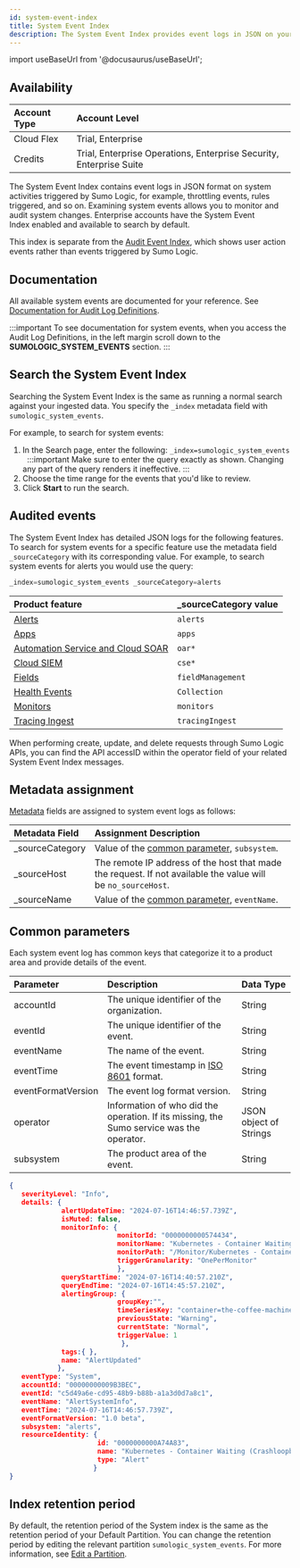```yaml
---
id: system-event-index
title: System Event Index
description: The System Event Index provides event logs in JSON on your organization's system activities allowing you to monitor and audit changes.
---
```


import useBaseUrl from '@docusaurus/useBaseUrl';


## Availability

| Account Type | Account Level |
|:--|:--|
| Cloud Flex | Trial, Enterprise |
| Credits | Trial, Enterprise Operations, Enterprise Security, Enterprise Suite |

The System Event Index contains event logs in JSON format on system activities triggered by Sumo Logic, for example, throttling events, rules triggered, and so on. Examining system events allows you to monitor and audit system changes. Enterprise accounts have the System Event Index enabled and available to search by default. 

This index is separate from the [Audit Event Index](/docs/manage/security/audit-indexes/audit-index), which shows user action events rather than events triggered by Sumo Logic. 

## Documentation 

All available system events are documented for your reference. See [Documentation for Audit Log Definitions](/docs/manage/security/audit-indexes/documentation-audit-log-definitions/).

:::important
To see documentation for system events, when you access the Audit Log Definitions, in the left margin scroll down to the **SUMOLOGIC_SYSTEM_EVENTS** section. 
:::

## Search the System Event Index

Searching the System Event Index is the same as running a normal search against your ingested data. You specify the `_index` metadata field with `sumologic_system_events`. 

For example, to search for system events:

1. In the Search page, enter the following: `_index=sumologic_system_events`  
     :::important
     Make sure to enter the query exactly as shown. Changing any part of the query renders it ineffective.
     :::
1. Choose the time range for the events that you'd like to review.
1. Click **Start** to run the search.

## Audited events

The System Event Index has detailed JSON logs for the following features. To search for system events for a specific feature use the metadata field `_sourceCategory` with its corresponding value. For example, to search system events for alerts you would use the query:

```sql
_index=sumologic_system_events _sourceCategory=alerts
```

| Product feature | _sourceCategory value  |
| :-- | :-- |
| [Alerts](/docs/alerts/monitors/alert-response) | `alerts` |
| [Apps](/docs/integrations/) | `apps` |
| [Automation Service and Cloud SOAR](/docs/platform-services/automation-service/automation-service-audit-logging/) | `oar*` |
| [Cloud SIEM](/docs/cse/administration/cse-audit-logging/) | `cse*` |
| [Fields](/docs/manage/fields) | `fieldManagement` |
| [Health Events](/docs/manage/health-events/) | `Collection` |
| [Monitors](/docs/alerts/monitors) | `monitors` |
| [Tracing Ingest](/docs/apm/traces/tracing-ingest) | `tracingIngest` |

When performing create, update, and delete requests through Sumo Logic APIs, you can find the API accessID within the operator field of your related System Event Index messages.

## Metadata assignment

[Metadata](/docs/search/get-started-with-search/search-basics/built-in-metadata) fields are assigned to system event logs as follows:

| Metadata Field | Assignment Description |
| :-- | :-- |
| _sourceCategory   | Value of the [common parameter](#common-parameters), `subsystem`. |
| _sourceHost | The remote IP address of the host that made the request. If not available the value will be `no_sourceHost`. |
| _sourceName | Value of the [common parameter](#common-parameters), `eventName`. |

## Common parameters

Each system event log has common keys that categorize it to a product area and provide details of the event.

| Parameter | Description | Data Type |
| :-- | :-- | :-- |
| accountId | The unique identifier of the organization. | String |
| eventId | The unique identifier of the event. | String |
| eventName | The name of the event. | String |
| eventTime | The event timestamp in [ISO 8601](https://en.wikipedia.org/wiki/ISO_8601) format. | String |
| eventFormatVersion | The event log format version. | String |
| operator | Information of who did the operation. If its missing, the Sumo service was the operator. | JSON object of Strings |
| subsystem | The product area of the event. | String |

```json
{
   severityLevel: "Info",
   details: {
             alertUpdateTime: "2024-07-16T14:46:57.739Z",
             isMuted: false,
             monitorInfo: {
                           monitorId: "0000000000574434",
                           monitorName: "Kubernetes - Container Waiting (Crashloopbackoff)",
                           monitorPath: "/Monitor/Kubernetes - Container Waiting (Crashloopbackoff)",
                           triggerGranularity: "OnePerMonitor"
                           },
             queryStartTime: "2024-07-16T14:40:57.210Z",
             queryEndTime: "2024-07-16T14:45:57.210Z",
             alertingGroup: {
                           groupKey:"",
                           timeSeriesKey: "container=the-coffee-machine pod=coffee-bar-k8demostaging001-coffeemachine-7566c7dd97-tzxkz cluster=k8sdemo-staging metric=sum namespace=k8demostaging001 ",
                           previousState: "Warning",
                           currentState: "Normal",
                           triggerValue: 1
                            },
             tags:{ },
             name: "AlertUpdated"
            },
   eventType: "System",
   accountId: "00000000009B3BEC",
   eventId: "c5d49a6e-cd95-48b9-b88b-a1a3d0d7a8c1",
   eventName: "AlertSystemInfo",
   eventTime: "2024-07-16T14:46:57.739Z",
   eventFormatVersion: "1.0 beta",
   subsystem: "alerts",
   resourceIdentity: {
                      id: "0000000000A74A83",
                      name: "Kubernetes - Container Waiting (Crashloopbackoff)",
                      type: "Alert"
                     }
}
```

## Index retention period

By default, the retention period of the System index is the same as the retention period of your Default Partition. You can change the retention period by editing the relevant partition `sumologic_system_events`. For more information, see [Edit a Partition](/docs/manage/partitions/data-tiers/create-edit-partition).
